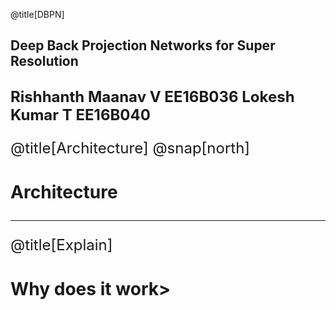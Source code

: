 @title[DBPN]
## Deep Back Projection Networks for Super Resolution

<font size="5">Rishhanth Maanav V EE16B036
<font size="5">Lokesh Kumar T EE16B040
---
@title[Architecture]
@snap[north]
### Architecture

---
@title[Explain]
### Why does it work>
